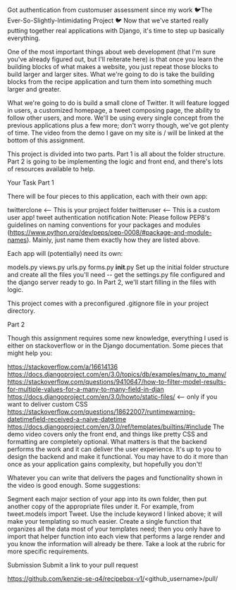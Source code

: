 Got authentication from customuser assessment since my work
🐦The Ever-So-Slightly-Intimidating Project 🐦
Now that we've started really putting together real applications with Django, it's time to step up basically everything.

One of the most important things about web development (that I'm sure you've already figured out, but I'll reiterate here) is that once you learn the building blocks of what makes a website, you just repeat those blocks to build larger and larger sites. What we're going to do is take the building blocks from the recipe application and turn them into something much larger and greater.

What we're going to do is build a small clone of Twitter. It will feature logged in users, a customized homepage, a tweet composing page, the ability to follow other users, and more. We'll be using every single concept from the previous applications plus a few more; don't worry though, we've got plenty of time. The video from the demo I gave on my site is / will be linked at the bottom of this assignment.

This project is divided into two parts. Part 1 is all about the folder structure. Part 2 is going to be implementing the logic and front end, and there's lots of resources available to help. 

Your Task
Part 1

There will be four pieces to this application, each with their own app:

twitterclone <-- This is your project folder
twitteruser <-- This is a custom user app!
tweet
authentication
notification
Note: Please follow PEP8's guidelines on naming conventions for your packages and modules (https://www.python.org/dev/peps/pep-0008/#package-and-module-names). Mainly, just name them exactly how they are listed above.

Each app will (potentially) need its own:

models.py
views.py
urls.py
forms.py
__init__.py
Set up the initial folder structure and create all the files you'll need -- get the settings.py file configured and the django server ready to go. In Part 2, we'll start filling in the files with logic.

This project comes with a preconfigured .gitignore file in your project directory.

Part 2

Though this assignment requires some new knowledge, everything I used is either on stackoverflow or in the Django documentation. Some pieces that might help you:

https://stackoverflow.com/a/16614136
https://docs.djangoproject.com/en/3.0/topics/db/examples/many_to_many/
https://stackoverflow.com/questions/9410647/how-to-filter-model-results-for-multiple-values-for-a-many-to-many-field-in-djan
https://docs.djangoproject.com/en/3.0/howto/static-files/ <-- only if you want to deliver custom CSS
https://stackoverflow.com/questions/18622007/runtimewarning-datetimefield-received-a-naive-datetime
https://docs.djangoproject.com/en/3.0/ref/templates/builtins/#include
The demo video covers only the front end, and things like pretty CSS and formatting are completely optional. What matters is that the backend performs the work and it can deliver the user experience. It's up to you to design the backend and make it functional. You may have to do it more than once as your application gains complexity, but hopefully you don't!

Whatever you can write that delivers the pages and functionality shown in the video is good enough. Some suggestions:

Segment each major section of your app into its own folder, then put another copy of the appropriate files under it. For example, from tweet.models import Tweet.
Use the include keyword I linked above; it will make your templating so much easier.
Create a single function that organizes all the data most of your templates need; then you only have to import that helper function into each view that performs a large render and you know the information will already be there.
Take a look at the rubric for more specific requirements.

Submission
Submit a link to your pull request

https://github.com/kenzie-se-q4/recipebox-v1/<github_username>/pull/<number>